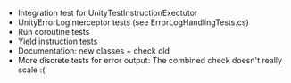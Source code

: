 * Integration test for UnityTestInstructionExectutor
* UnityErrorLogInterceptor tests (see ErrorLogHandlingTests.cs)
* Run coroutine tests
* Yield instruction tests
* Documentation:  new classes + check old
* More discrete tests for error output: The combined check doesn't really scale :(
